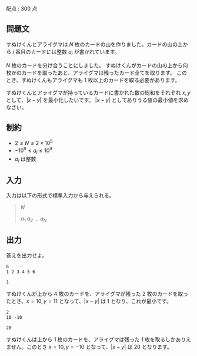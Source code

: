 配点 : $300$ 点

## 問題文

すぬけくんとアライグマは $N$ 枚のカードの山を作りました。カードの山の上から $i$ 番目のカードには整数 $a_i$ が書かれています。

$N$ 枚のカードを分け合うことにしました。
すぬけくんがカードの山の上から何枚かのカードを取ったあと、アライグマは残ったカード全てを取ります。
このとき、すぬけくんもアライグマも $1$ 枚以上のカードを取る必要があります。

すぬけくんとアライグマが持っているカードに書かれた数の総和をそれぞれ $x,y$ として、$|x-y|$ を最小化したいです。
$|x-y|$ としてありうる値の最小値を求めなさい。

## 制約

- $2 \leq N \leq 2 \times 10^5$
- $-10^{9} \leq a_i \leq 10^{9}$
- $a_i$ は整数

## 入力

入力は以下の形式で標準入力から与えられる。

> $N$
> 
> $a_1$ $a_2$ $...$ $a_{N}$

## 出力

答えを出力せよ。

```input1
6
1 2 3 4 5 6
```

```output1
1
```

すぬけくんが上から $4$ 枚のカードを、アライグマが残った $2$ 枚のカードを取ったとき、$x=10,y=11$ となって、$|x-y|$ は $1$ となり、これが最小です。

```input2
2
10 -10
```

```output2
20
```

すぬけくんは上から $1$ 枚のカードを、アライグマは残った $1$ 枚を取るしかありえません。このとき $x=10,y=-10$ となって、$|x-y|$ は $20$ となります。
